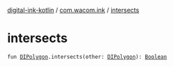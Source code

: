 [digital-ink-kotlin](../index.md) / [com.wacom.ink](index.md) / [intersects](./intersects.md)

# intersects

`fun `[`DIPolygon`](-d-i-polygon.md)`.intersects(other: `[`DIPolygon`](-d-i-polygon.md)`): `[`Boolean`](https://kotlinlang.org/api/latest/jvm/stdlib/kotlin/-boolean/index.html)